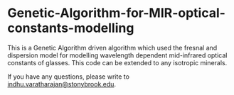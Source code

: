 # Genetic-Algorithm-for-MIR-optical-constants-modelling

This is a Genetic Algorithm driven algorithm which used the fresnal and dispersion model for modelling wavelength dependent mid-infrared optical constants of glasses. This code can be extended to any isotropic minerals. 

If you have any questions, please write to indhu.varatharajan@stonybrook.edu.
